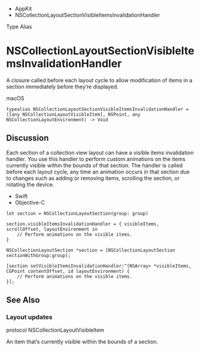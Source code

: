 

- AppKit
-  NSCollectionLayoutSectionVisibleItemsInvalidationHandler 

Type Alias

# NSCollectionLayoutSectionVisibleItemsInvalidationHandler

A closure called before each layout cycle to allow modification of items in a section immediately before they’re displayed.

macOS

``` source
typealias NSCollectionLayoutSectionVisibleItemsInvalidationHandler = ([any NSCollectionLayoutVisibleItem], NSPoint, any NSCollectionLayoutEnvironment) -> Void
```

## Discussion

Each section of a collection view layout can have a visible items invalidation handler. You use this handler to perform custom animations on the items currently visible within the bounds of that section. The handler is called before each layout cycle, any time an animation occurs in that section due to changes such as adding or removing items, scrolling the section, or rotating the device.

- Swift
- Objective-C

```
let section = NSCollectionLayoutSection(group: group)

section.visibleItemsInvalidationHandler = { visibleItems, scrollOffset, layoutEnvironment in
    // Perform animations on the visible items.
}
```

```
NSCollectionLayoutSection *section = [NSCollectionLayoutSection sectionWithGroup:group];

[section setVisibleItemsInvalidationHandler:^(NSArray> *visibleItems, CGPoint contentOffset, id layoutEnvironment) {
    // Perform animations on the visible items.
}];
```

## See Also

### Layout updates

protocol NSCollectionLayoutVisibleItem

An item that’s currently visible within the bounds of a section.

